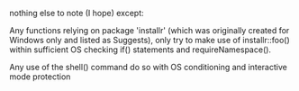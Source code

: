 
nothing else to note (I hope) except:


Any functions relying on package 'installr' (which was originally created for Windows only and listed as Suggests), only try to make use of installr::foo() within sufficient OS checking if() statements and requireNamespace().

Any use of the shell() command do so with OS conditioning and interactive mode protection

